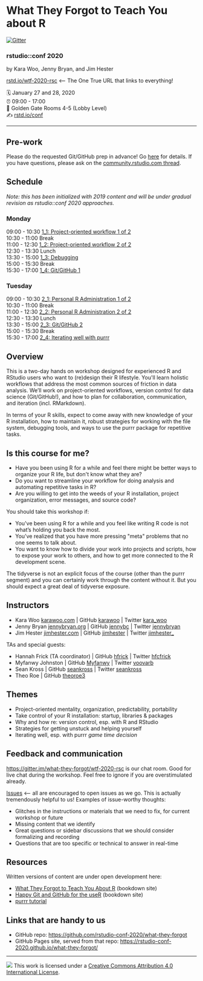 What They Forgot to Teach You about R
================

[![Gitter](https://badges.gitter.im/what-they-forgot/wtf-2020-rsc.svg)](https://gitter.im/what-they-forgot/wtf-2020-rsc?utm_source=badge&utm_medium=badge&utm_campaign=pr-badge)

### rstudio::conf 2020

by Kara Woo, Jenny Bryan, and Jim Hester

[rstd.io/wtf-2020-rsc](https://rstd.io/wtf-2020-rsc) <-- The One True URL that links to everything!

:spiral_calendar: January 27 and 28, 2020  
:alarm_clock:     09:00 - 17:00  
:hotel:           Golden Gate Rooms 4-5 (Lobby Level)  
:writing_hand:    [rstd.io/conf](http://rstd.io/conf)

-----

## Pre-work

Please do the requested Git/GitHub prep in advance! Go [here](https://happygitwithr.com/workshops.html#pre-workshop-set-up) for details. If you have questions, please ask on the [community.rstudio.com thread](https://community.rstudio.com/t/what-they-forgot-to-teach-you-about-r-workshop-rstudio-conf-2020/49106).

## Schedule

*Note: this has been initialized with 2019 content and will be under gradual revision as rstudio::conf 2020 approaches.*

### Monday

09:00 - 10:30 [1_1: Project-oriented workflow 1 of 2](day1_1)  
10:30 - 11:00 Break  
11:00 - 12:30 [1_2: Project-oriented workflow 2 of 2](day1_2)    
12:30 - 13:30 Lunch  
13:30 - 15:00 [1_3: Debugging](day1_3)   
15:00 - 15:30 Break  
15:30 - 17:00 [1_4: Git/GitHub 1](day1_4)  

### Tuesday

09:00 - 10:30 [2_1: Personal R Administration 1 of 2](day2_1)  
10:30 - 11:00 Break  
11:00 - 12:30 [2_2: Personal R Administration 2 of 2](day2_2)  
12:30 - 13:30 Lunch  
13:30 - 15:00 [2_3: Git/GitHub 2](day2_3)  
15:00 - 15:30 Break  
15:30 - 17:00 [2_4: Iterating well with purrr](day2_4)  

## Overview

This is a two-day hands on workshop designed for experienced R and RStudio users who want to (re)design their R lifestyle. You'll learn holistic workflows that address the most common sources of friction in data analysis. We’ll work on project-oriented workflows, version control for data science (Git/GitHub!), and how to plan for collaboration, communication, and iteration (incl. RMarkdown).

In terms of your R skills, expect to come away with new knowledge of your R installation, how to maintain it, robust strategies for working with the file system, debugging tools, and ways to use the purrr package for repetitive tasks.

## Is this course for me?

* Have you been using R for a while and feel there might be better ways to organize your R life, but don't know what they are?
* Do you want to streamline your workflow for doing analysis and automating repetitive tasks in R?
* Are you willing to get into the weeds of your R installation, project organization, error messages, and source code?

You should take this workshop if:

* You've been using R for a while and you feel like writing R code is not what’s holding you back the most.
* You’ve realized that you have more pressing "meta" problems that no one seems to talk about.
* You want to know how to divide your work into projects and scripts, how to expose your work to others, and how to get more connected to the R development scene. 

The tidyverse is not an explicit focus of the course (other than the purrr segment) and you can certainly work through the content without it. But you should expect a great deal of tidyverse exposure.

## Instructors

* Kara Woo [karawoo.com](https://karawoo.com) \| GitHub [karawoo](https://github.com/karawoo) \| Twitter [kara_woo](https://twitter.com/kara_woo)
* Jenny Bryan [jennybryan.org](https://jennybryan.org) \| GitHub [jennybc](https://github.com/jennybc) \| Twitter [jennybryan](https://twitter.com/jennybryan)
* Jim Hester [jimhester.com](https://www.jimhester.com) \| GitHub [jimhester](https://github.com/jimhester) \| Twitter [jimhester_](https://twitter.com/jimhester_)
  
TAs and special guests: 

* Hannah Frick (TA coordinator) \| GitHub [hfrick](https://github.com/hfrick) \| Twitter [hfcfrick](https://twitter.com/hfcfrick)
* Myfanwy Johnston \| GitHub [Myfanwy](https://github.com/Myfanwy) \| Twitter [voovarb](https://twitter.com/voovarb)
* Sean Kross \| GitHub [seankross](https://github.com/seankross) \| Twitter [seankross](https://twitter.com/seankross)
* Theo Roe \| GitHub [theoroe3](https://github.com/theoroe3) 

## Themes

* Project-oriented mentality, organization, predictability, portability
* Take control of your R installation: startup, libraries & packages
* Why and how re: version control, esp. with R and RStudio
* Strategies for getting unstuck and helping yourself
* Iterating well, esp. with purrr *game time decision*

## Feedback and communication

<https://gitter.im/what-they-forgot/wtf-2020-rsc> is our chat room. Good for live chat during the workshop. Feel free to ignore if you are overstimulated already.

[Issues](https://github.com/rstudio-conf-2020/what-they-forgot/issues) <-- all are encouraged to open issues as we go. This is actually tremendously helpful to us! Examples of issue-worthy thoughts:

* Glitches in the instructions or materials that we need to fix, for current workshop or future
* Missing content that we identify
* Great questions or sidebar discussions that we should consider formalizing and recording
* Questions that are too specific or technical to answer in real-time

## Resources

Written versions of content are under open development here:

  * [What They Forgot to Teach You About R](https://rstats.wtf) (bookdown site)
  * [Happy Git and GitHub for the useR](https://happygitwithr.com) (bookdown site)
  * [purrr tutorial](https://jennybc.github.io/purrr-tutorial/)
  
## Links that are handy to us

* GitHub repo: <https://github.com/rstudio-conf-2020/what-they-forgot>
* GitHub Pages site, served from that repo: <https://rstudio-conf-2020.github.io/what-they-forgot/>

-----

![](https://i.creativecommons.org/l/by/4.0/88x31.png) This work is
licensed under a [Creative Commons Attribution 4.0 International
License](https://creativecommons.org/licenses/by/4.0/).
